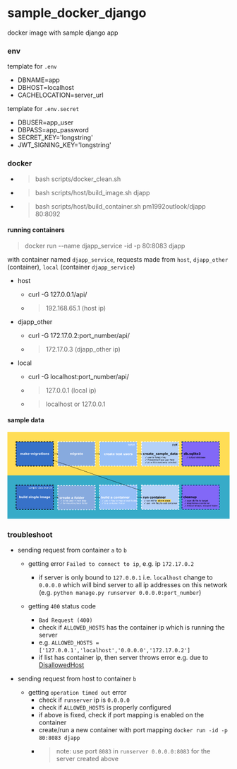 # sample_docker_django
docker image with sample django app

### env

template for `.env`
- DBNAME=app
- DBHOST=localhost
- CACHELOCATION=server_url

template for `.env.secret`
- DBUSER=app_user
- DBPASS=app_password
- SECRET_KEY='longstring'
- JWT_SIGNING_KEY='longstring'

### docker

- > bash scripts/docker_clean.sh
- > bash scripts/host/build_image.sh djapp
- > bash scripts/host/build_container.sh pm1992outlook/djapp 80:8092

#### running containers

> docker run --name djapp_service -id -p 80:8083 djapp

with container named `djapp_service`, requests made from `host`, `djapp_other` (container), `local` (container `djapp_service`)

- host
    - curl -G 127.0.0.1/api/
    - > 192.168.65.1 (host ip)

- djapp_other
    - curl -G 172.17.0.2:port_number/api/
    - > 172.17.0.3 (djapp_other ip)

- local
    - curl -G localhost:port_number/api/
    - > 127.0.0.1 (local ip)
    - > localhost or 127.0.0.1


#### sample data

![build steps for db.sqlite3](/readme_img/scripts.png)

### troubleshoot

- sending request from container `a` to `b`

    - getting error `Failed to connect to ip`, e.g. ip `172.17.0.2`
        - if server is only bound to `127.0.0.1` i.e. `localhost` change to `0.0.0.0` which will bind server to all ip addresses on this network (e.g. `python manage.py runserver 0.0.0.0:port_number`)

    - getting `400` status code
        - `Bad Request (400)`
        - check if `ALLOWED_HOSTS` has the container ip which is running the server
        - e.g. `ALLOWED_HOSTS = ['127.0.0.1','localhost','0.0.0.0','172.17.0.2']`
        - if list has container ip, then server throws error e.g. due to [DisallowedHost](https://docs.djangoproject.com/en/5.0/ref/exceptions/#suspiciousoperation)

- sending request from host to container `b`

    - getting `operation timed out` error
        - check if `runserver` ip is `0.0.0.0`
        - check if `ALLOWED_HOSTS` is properly configured
        - if above is fixed, check if port mapping is enabled on the container
        - create/run a new container with port mapping `docker run -id -p 80:8083 djapp`
        - > note: use port `8083` in `runserver 0.0.0.0:8083` for the server created above
